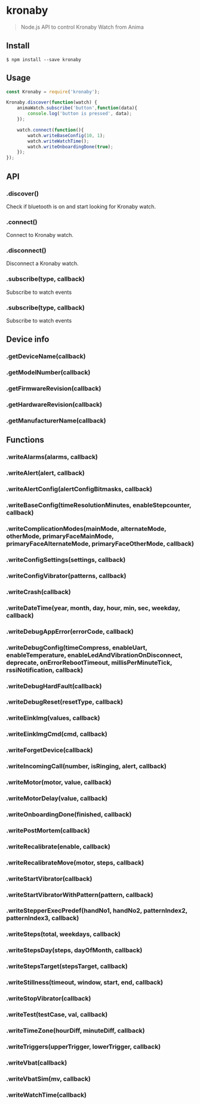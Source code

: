 # kronaby 
> Node.js API to control Kronaby Watch from Anima


## Install

```
$ npm install --save kronaby
```


## Usage

```js
const Kronaby = require('kronaby');

Kronaby.discover(function(watch) {
	animaWatch.subscribe('button',function(data){
		console.log('button is pressed', data);
	});

	watch.connect(function(){
		watch.writeBaseConfig(10, 1);
		watch.writeWatchTime();
		watch.writeOnboardingDone(true);
	});
});

```


## API

### .discover()

Check if bluetooth is on and start looking for Kronaby watch.

### .connect()

Connect to Kronaby watch.

### .disconnect()

Disconnect a Kronaby watch.

### .subscribe(type, callback)

Subscribe to watch events

### .subscribe(type, callback)

Subscribe to watch events

## Device info

### .getDeviceName(callback)

### .getModelNumber(callback)

### .getFirmwareRevision(callback)

### .getHardwareRevision(callback)

### .getManufacturerName(callback)

## Functions

### .writeAlarms(alarms, callback)

### .writeAlert(alert, callback)

### .writeAlertConfig(alertConfigBitmasks, callback)

### .writeBaseConfig(timeResolutionMinutes, enableStepcounter, callback)

### .writeComplicationModes(mainMode, alternateMode, otherMode, primaryFaceMainMode, primaryFaceAlternateMode, primaryFaceOtherMode, callback)

### .writeConfigSettings(settings, callback)

### .writeConfigVibrator(patterns, callback)

### .writeCrash(callback)

### .writeDateTime(year, month, day, hour, min, sec, weekday, callback)

### .writeDebugAppError(errorCode, callback)

### .writeDebugConfig(timeCompress, enableUart, enableTemperature, enableLedAndVibrationOnDisconnect, deprecate, onErrorRebootTimeout, millisPerMinuteTick, rssiNotification, callback)

### .writeDebugHardFault(callback)

### .writeDebugReset(resetType, callback)

### .writeEinkImg(values, callback)

### .writeEinkImgCmd(cmd, callback)

### .writeForgetDevice(callback)

### .writeIncomingCall(number, isRinging, alert, callback)

### .writeMotor(motor, value, callback)

### .writeMotorDelay(value, callback)

### .writeOnboardingDone(finished, callback)

### .writePostMortem(callback)

### .writeRecalibrate(enable, callback)

### .writeRecalibrateMove(motor, steps, callback)

### .writeStartVibrator(callback)

### .writeStartVibratorWithPattern(pattern, callback)

### .writeStepperExecPredef(handNo1, handNo2, patternIndex2, patternIndex3, callback)

### .writeSteps(total, weekdays, callback)

### .writeStepsDay(steps, dayOfMonth, callback)

### .writeStepsTarget(stepsTarget, callback)

### .writeStillness(timeout, window, start, end, callback)

### .writeStopVibrator(callback)

### .writeTest(testCase, val, callback)

### .writeTimeZone(hourDiff, minuteDiff, callback)

### .writeTriggers(upperTrigger, lowerTrigger, callback)

### .writeVbat(callback)

### .writeVbatSim(mv, callback)

### .writeWatchTime(callback)
